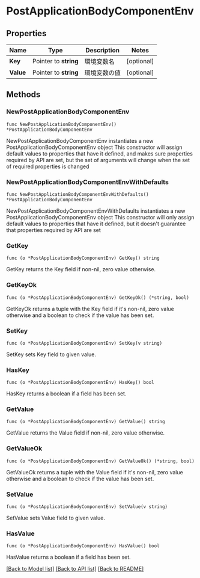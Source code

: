 # PostApplicationBodyComponentEnv

## Properties

Name | Type | Description | Notes
------------ | ------------- | ------------- | -------------
**Key** | Pointer to **string** | 環境変数名 | [optional] 
**Value** | Pointer to **string** | 環境変数の値 | [optional] 

## Methods

### NewPostApplicationBodyComponentEnv

`func NewPostApplicationBodyComponentEnv() *PostApplicationBodyComponentEnv`

NewPostApplicationBodyComponentEnv instantiates a new PostApplicationBodyComponentEnv object
This constructor will assign default values to properties that have it defined,
and makes sure properties required by API are set, but the set of arguments
will change when the set of required properties is changed

### NewPostApplicationBodyComponentEnvWithDefaults

`func NewPostApplicationBodyComponentEnvWithDefaults() *PostApplicationBodyComponentEnv`

NewPostApplicationBodyComponentEnvWithDefaults instantiates a new PostApplicationBodyComponentEnv object
This constructor will only assign default values to properties that have it defined,
but it doesn't guarantee that properties required by API are set

### GetKey

`func (o *PostApplicationBodyComponentEnv) GetKey() string`

GetKey returns the Key field if non-nil, zero value otherwise.

### GetKeyOk

`func (o *PostApplicationBodyComponentEnv) GetKeyOk() (*string, bool)`

GetKeyOk returns a tuple with the Key field if it's non-nil, zero value otherwise
and a boolean to check if the value has been set.

### SetKey

`func (o *PostApplicationBodyComponentEnv) SetKey(v string)`

SetKey sets Key field to given value.

### HasKey

`func (o *PostApplicationBodyComponentEnv) HasKey() bool`

HasKey returns a boolean if a field has been set.

### GetValue

`func (o *PostApplicationBodyComponentEnv) GetValue() string`

GetValue returns the Value field if non-nil, zero value otherwise.

### GetValueOk

`func (o *PostApplicationBodyComponentEnv) GetValueOk() (*string, bool)`

GetValueOk returns a tuple with the Value field if it's non-nil, zero value otherwise
and a boolean to check if the value has been set.

### SetValue

`func (o *PostApplicationBodyComponentEnv) SetValue(v string)`

SetValue sets Value field to given value.

### HasValue

`func (o *PostApplicationBodyComponentEnv) HasValue() bool`

HasValue returns a boolean if a field has been set.


[[Back to Model list]](../README.md#documentation-for-models) [[Back to API list]](../README.md#documentation-for-api-endpoints) [[Back to README]](../README.md)


